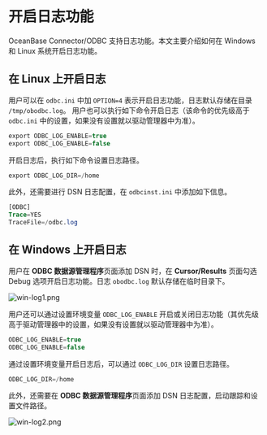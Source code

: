 # 开启日志功能

OceanBase Connector/ODBC 支持日志功能。本文主要介绍如何在 Windows 和 Linux 系统开启日志功能。

## 在 Linux 上开启日志

用户可以在 `odbc.ini` 中加 `OPTION=4` 表示开启日志功能，日志默认存储在目录 `/tmp/obodbc.log`。
用户也可以执行如下命令开启日志（该命令的优先级高于 `odbc.ini` 中的设置，如果没有设置就以驱动管理器中为准）。

```sql
export ODBC_LOG_ENABLE=true
export ODBC_LOG_ENABLE=false
```

开启日志后，执行如下命令设置日志路径。

```sql
export ODBC_LOG_DIR=/home
```

此外，还需要进行 DSN 日志配置，在 `odbcinst.ini` 中添加如下信息。

```sql
[ODBC]
Trace=YES
TraceFile=/odbc.log
```

## 在 Windows 上开启日志

用户在 **ODBC 数据源管理程序**页面添加 DSN 时，在 **Cursor/Results** 页面勾选 Debug 选项开启日志功能。日志 `obodbc.log` 默认存储在临时目录下。

![win-log1.png](https://obbusiness-private.oss-cn-shanghai.aliyuncs.com/doc/img/odbc/win-log1.png)

用户还可以通过设置环境变量 `ODBC_LOG_ENABLE` 开启或关闭日志功能（其优先级高于驱动管理器中的设置，如果没有设置就以驱动管理器中为准）。

```sql
ODBC_LOG_ENABLE=true
ODBC_LOG_ENABLE=false
```

通过设置环境变量开启日志后，可以通过 `ODBC_LOG_DIR` 设置日志路径。

```sql
ODBC_LOG_DIR=/home
```

此外，还需要在 **ODBC 数据源管理程序**页面添加 DSN 日志配置，启动跟踪和设置文件路径。

![win-log2.png](https://obbusiness-private.oss-cn-shanghai.aliyuncs.com/doc/img/odbc/win-log2.png)
